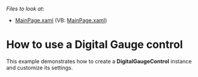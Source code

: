 <!-- default file list -->
*Files to look at*:

* [MainPage.xaml](./CS/DigitalGaugeControl/MainPage.xaml) (VB: [MainPage.xaml](./VB/DigitalGaugeControl/MainPage.xaml))
<!-- default file list end -->
# How to use a Digital Gauge control


<p>This example demonstrates how to create a  <strong>DigitalGaugeControl</strong> instance and customize its settings. </p><br />


<br/>


